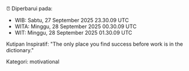 ⏰ Diperbarui pada:
- WIB: Sabtu, 27 September 2025 23.30.09 UTC
- WITA: Minggu, 28 September 2025 00.30.09 UTC
- WIT: Minggu, 28 September 2025 01.30.09 UTC

Kutipan Inspiratif:
"The only place you find success before work is in the dictionary."


Kategori: motivational

